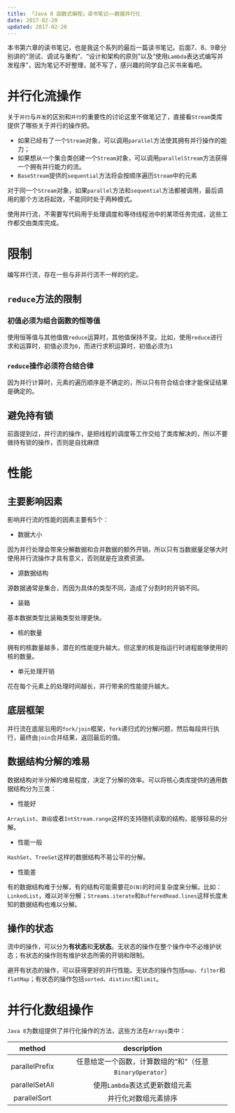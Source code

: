 ```yaml
---
title: 「Java 8 函数式编程」读书笔记——数据并行化
date: 2017-02-20
updated: 2017-02-20
---
```

本书第六章的读书笔记，也是我这个系列的最后一篇读书笔记。后面7、8、9章分别讲的“测试、调试与重构”、“设计和架构的原则”以及“使用`Lambda`表达式编写并发程序”，因为笔记不好整理，就不写了，感兴趣的同学自己买书来看吧。

# 并行化流操作

关于`并行`与`并发`的区别和`并行`的重要性的讨论这里不做笔记了，直接看`Stream`类库提供了哪些关于并行的操作把。

- 如果已经有了一个`Stream`对象，可以调用`parallel`方法使其拥有并行操作的能力；
- 如果想从一个集合类创建一个`Stream`对象，可以调用`parallelStream`方法获得一个拥有并行能力的流。
- `BaseStream`提供的`sequential`方法将会按顺序遍历`Stream`中的元素

对于同一个`Stream`对象，如果`parallel`方法和`sequential`方法都被调用，最后调用的那个方法将起效，不能同时处于两种模式。

使用并行流，不需要写代码用于处理调度和等待线程池中的某项任务完成，这些工作都交由类库完成。

# 限制

编写并行流，存在一些与非并行流不一样的约定。

## `reduce`方法的限制

### 初值必须为组合函数的恒等值

使用恒等值与其他值做`reduce`运算时，其他值保持不变。比如，使用`reduce`进行求和运算时，初值必须为`0`，而进行求积运算时，初值必须为`1`

### `reduce`操作必须符合结合律

因为并行计算时，元素的遍历顺序是不确定的，所以只有符合结合律才能保证结果是确定的。

## 避免持有锁

 前面提到过，并行流的操作，是把线程的调度等工作交给了类库解决的，所以不要做持有锁的操作，否则是自找麻烦

# 性能

## 主要影响因素

影响并行流的性能的因素主要有5个：

- 数据大小

因为并行处理会带来分解数据和合并数据的额外开销，所以只有当数据量足够大时使用并行流操作才具有意义，否则就是在浪费资源。

- 源数据结构

源数据通常是集合，而因为具体的类型不同，造成了分割时的开销不同。

- 装箱

基本数据类型比装箱类型处理更快。

- 核的数量

拥有的核数量越多，潜在的性能提升越大。但这里的核是指运行时进程能够使用的核的数量。

- 单元处理开销

花在每个元素上的处理时间越长，并行带来的性能提升越大。

## 底层框架

并行流在底层沿用的`fork/join`框架，`fork`递归式的分解问题，然后每段并行执行，最终由`join`合并结果，返回最后的值。

## 数据结构分解的难易

数据结构对半分解的难易程度，决定了分解的效率。可以将核心类库提供的通用数据结构分为三类：

- 性能好

`ArrayList`、`数组`或者`IntStream.range`这样的支持随机读取的结构，能够轻易的分解。

- 性能一般

`HashSet`、`TreeSet`这样的数据结构不易公平的分解。

- 性能差

有的数据结构难于分解，有的结构可能需要花`O(N)`的时间复杂度来分解。比如：`LinkedList`，难以对半分解；`Streams.iterate`和`BufferedRead.lines`这样长度未知的数据结构也难以分解。

## 操作的状态

流中的操作，可以分为**有状态**和**无状态**。无状态的操作在整个操作中不必维护状态；有状态的操作则有维护状态所需的开销和限制。

避开有状态的操作，可以获得更好的并行性能。无状态的操作包括`map`、`filter`和`flatMap`；有状态的操作包括`sorted`、`distinct`和`limit`。

# 并行化数组操作

`Java 8`为数组提供了并行化操作的方法，这些方法在`Arrays`类中：

|     method     |              description              |
| :------------: | :-----------------------------------: |
| parallelPrefix | 任意给定一个函数，计算数组的“和”（任意`BinaryOperator`） |
| parallelSetAll |          使用`Lambda`表达式更新数组元素          |
|  parallelSort  |              并行化对数组元素排序               |


